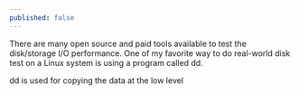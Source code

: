 ```yaml
---
published: false
---
```

There are many open source and paid tools available to test the disk/storage I/O performance. One of my favorite way to do real-world disk test on a Linux system is using a program called dd.

dd is used for copying the data at the low level